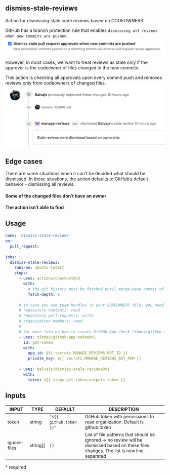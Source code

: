 ## dismiss-stale-reviews

Action for dismissing stale code reviews based on CODEOWNERS.

GitHub has a branch protection rule that enables `dismissing all reviews when new commits are pushed`:
![GitHub branch protection rule for dismissing all reviews when new commits are pushed](/docs/github-default-dismiss-approvals.png)

However, in most cases, we want to treat reviews as stale only if the approver is the codeowner of files changed in the new commits.

This action is checking all approvals upon every commit push and removes reviews only from codeowners of changed files.
![Stale reviews dismissed based on ownership](/docs/dismiss-reviews-based-on-ownership.png)

## Edge cases

There are some situations when it can’t be decided what should be dismissed. In those situations, the action defaults to GitHub’s default behavior - dismissing all reviews.

#### Some of the changed files don’t have an owner

#### The action isn’t able to find

## Usage

```yaml
name: 'dismiss-stale-reviews'
on:
  pull_request:

jobs:
  dismiss-stale-reviews:
    runs-on: ubuntu-latest
    steps:
      - uses: actions/checkout@v3
        with:
          # the git history must be fetched until merge-base commit of pull-request
          fetch-depth: 0

      # in case you use team handles in your CODEOWNERS file, you need to get a GitHub App token with advanced permissions:
      # repository contents: read
      # repository pull requests: write
      # organization members: read
      #
      # for more info on how to create GitHub App check tibdex/github-app-token action
      - uses: tibdex/github-app-token@v1
        id: get-token
        with:
          app_id: ${{ secrets.MANAGE_REVIEWS_BOT_ID }}
          private_key: ${{ secrets.MANAGE_REVIEWS_BOT_PEM }}

      - uses: balvajs/dismiss-stale-reviews@v1
        with:
          token: ${{ steps.get-token.outputs.token }}
```

## Inputs

| INPUT        | TYPE     | DEFAULT                 | DESCRIPTION                                                                                                                              |
| ------------ | -------- | ----------------------- | ---------------------------------------------------------------------------------------------------------------------------------------- |
| token        | string   | `"${{ github.token }}"` | GitHub token with permissions to read organization. Default is github.token                                                              |
| ignore-files | string[] | `[]`                    | List of file patterns that should be ignored -> no review will be dismissed based on these files changes. The list is new line separated |

\* required
